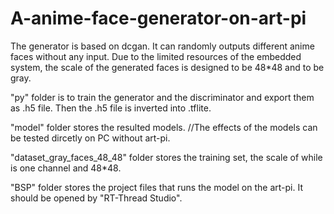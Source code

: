 # A-anime-face-generator-on-art-pi


The generator is based on dcgan. It can randomly outputs different anime faces without any input. 
Due to the limited resources of the embedded system, the scale of the generated faces is designed to be 48*48 and to be gray. 

   "py" folder is to train the generator and the discriminator and export them as .h5 file. Then the .h5 file is inverted into .tflite.

   "model" folder stores the resulted models.          //The effects of the models can be tested dircetly on PC without art-pi.

   "dataset_gray_faces_48_48" folder stores the training set, the scale of while is one channel and 48*48.

   "BSP" folder stores the project files that runs the model on the art-pi. It should be opened by "RT-Thread Studio".

